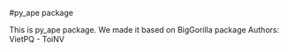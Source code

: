 #py_ape package

This is py_ape package. We made it based on BigGorilla package
Authors: VietPQ - ToiNV